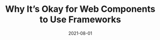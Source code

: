 ---
date: 2021-08-01
permalink: false
tags:
  - frameworks
  - components
target_url: https://nolanlawson.com/2021/08/01/why-its-okay-for-web-components-to-use-frameworks/
title: Why It’s Okay for Web Components to Use Frameworks
---